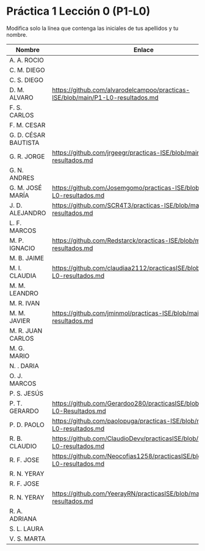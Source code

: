 # Práctica 1 Lección 0 (P1-L0)

Modifica solo la línea que contenga las iniciales de tus apellidos y tu nombre.

| Nombre       | Enlace                                                                   |
| --------------- | ---------------------------------------------------------- |
| A. A. ROCIO | <!--enlace-->                                                           |
| C. M. DIEGO | <!--enlace-->                                                           |
| C. S. DIEGO | <!--enlace-->                                                           |
| D. M. ALVARO | https://github.com/alvarodelcampoo/practicas-ISE/blob/main/P1-L0-resultados.md<!--enlace-->                                                           |
| F. S. CARLOS | <!--enlace-->                                                           |
| F. M. CESAR | <!--enlace-->                                                           |
| G. D. CÉSAR BAUTISTA | <!--enlace-->                                                           |
| G. R. JORGE | https://github.com/jrgeegr/practicas-ISE/blob/main/P1-L0-resultados.md                                                           |
| G. N. ANDRES | <!--enlace-->                                                           |
| G. M. JOSÉ MARÍA | https://github.com/Josemgomo/practicas-ISE/blob/main/P1-L0-resultados.md                                                           |
| J. D. ALEJANDRO | <!--enlace-->https://github.com/SCR4T3/practicas-ISE/blob/main/P1-L0-resultados.md                                                           |
| L. F. MARCOS | <!--enlace-->                                                           |
| M. P. IGNACIO | https://github.com/Redstarck/practicas-ISE/blob/main/P1-L0-resultados.md |
| M. B. JAIME | <!--enlace-->                                                           |
| M. I. CLAUDIA |https://github.com/claudiaa2112/practicasISE/blob/main/P1-L0-resultados.md                                                           |
| M. M. LEANDRO | <!--enlace-->                                                           |
| M. R. IVAN | <!--enlace-->                                                           |
| M. M. JAVIER | https://github.com/jminmol/practicas-ISE/blob/main/P1-L0-resultados.md                                                           |
| M. R. JUAN CARLOS | <!--enlace-->                                                           |
| M. G. MARIO | <!--enlace-->                                                           |
| N. . DARIA | <!--enlace-->                                                           |
| O. J. MARCOS | <!--enlace-->                                                           |
| P. S. JESÚS | <!--enlace-->                                                           |
| P. T. GERARDO | https://github.com/Gerardoo280/practicasISE/blob/main/P1-L0-Resultados.md |
| P. D. PAOLO | https://github.com/paolopuga/practicas-ISE/blob/main/P1-L0-resultados.md |
| R. B. CLAUDIO | https://github.com/ClaudioDevv/practicasISE/blob/main/P1-L0-resultados.md                                                          |
| R. F. JOSE | https://github.com/Neocofias1258/practicasISE/blob/main/P1-L0-resultados.md|
| R. N. YERAY | <!--enlace-->                                                           |
| R. F. JOSE | <!--enlace-->                                                           |
| R. N. YERAY | https://github.com/YeerayRN/practicasISE/blob/main/P1-L0-resultados.md|
| R. A. ADRIANA | <!--enlace-->                                                           |
| S. L. LAURA | <!--enlace-->                                                           |
| V. S. MARTA | <!--enlace-->                                                           |
